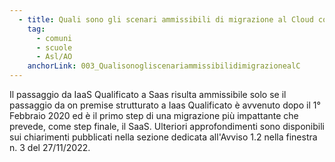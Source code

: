 ```yaml
---
  - title: Quali sono gli scenari ammissibili di migrazione al Cloud con riferimento al passaggio da IaaS qualificato a SaaS?
    tag:
      - comuni
      - scuole
      - Asl/AO
    anchorLink: 003_QualisonogliscenariammissibilidimigrazionealC
---
```


Il passaggio da IaaS Qualificato a Saas risulta ammissibile solo se il passaggio da on premise strutturato a Iaas Qualificato è avvenuto dopo il 1° Febbraio 2020 ed è il primo step di una migrazione più impattante che prevede, come step finale, il SaaS. Ulteriori approfondimenti sono disponibili sui chiarimenti pubblicati nella sezione dedicata all'Avviso 1.2 nella finestra n. 3 del 27/11/2022.
